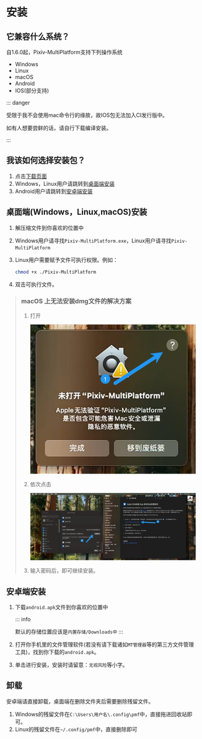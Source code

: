# 安装

## 它兼容什么系统？

自1.6.0起，Pixiv-MultiPlatform支持下列操作系统

- Windows
- Linux
- macOS
- Android
- IOS(部分支持)

::: danger

受限于我不会使用mac命令行的缘故，故IOS包无法加入CI发行版中。

如有人想要尝鲜的话，请自行下载编译安装。

:::

## 我该如何选择安装包？

1. 点击[下载页面](https://github.com/kagg886/Pixiv-MultiPlatform/releases/latest)
2. Windows，Linux用户请跳转到[桌面端安装](#桌面端windowslinuxmacos安装)
3. Android用户请跳转到[安卓端安装](#安卓端安装)

## 桌面端(Windows，Linux,macOS)安装

1. 解压缩文件到你喜欢的位置中

2. Windows用户请寻找`Pixiv-MultiPlatform.exe`，Linux用户请寻找`Pixiv-MultiPlatform`

3. Linux用户需要赋予文件可执行权限。例如：
   
   ```bash
   chmod +x ./Pixiv-MultiPlatform
   ```

4. 双击可执行文件。

> ### macOS 上无法安装dmg文件的解决方案
> 
> 1. 打开
>    
>    ![image-20250130084342912](./install.assets/image-20250130084342912.png)
> 
> 2. 依次点击
>    
>    ![3](./install.assets/3.png)
> 
> 3. 输入密码后，即可继续安装。

## 安卓端安装

1. 下载`android.apk`文件到你喜欢的位置中
   
   ::: info
   
   默认的存储位置应该是`内置存储/Downloads中`
   :::

2. 打开你手机里的文件管理软件(若没有请下载诸如`MT管理器`等的第三方文件管理工具)，找到你下载的`android.apk`。

3. 单击进行安装，安装时请留意：`无视风险`等小字。

## 卸载

安卓端请直接卸载，桌面端在删除文件夹后需要删除残留文件。

1. Windows的残留文件在`C:\Users\用户名\.config\pmf`中，直接拖进回收站即可。
2. Linux的残留文件在`~/.config/pmf`中，直接删除即可
